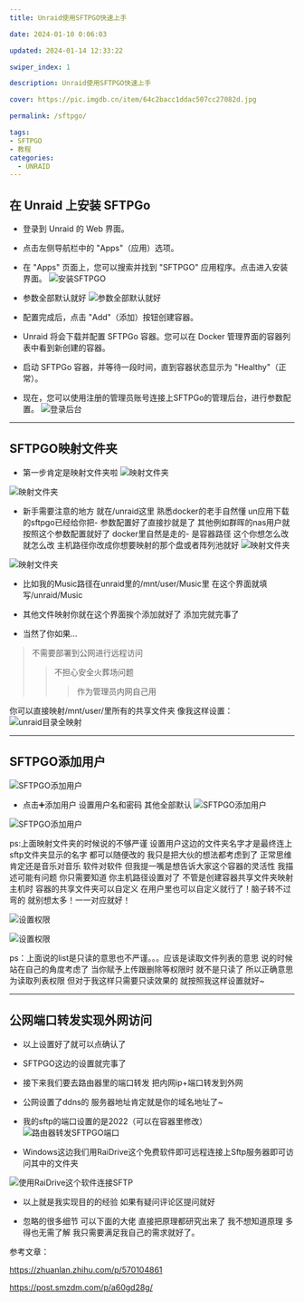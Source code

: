 ```yaml
---
title: Unraid使用SFTPGO快速上手

date: 2024-01-10 0:06:03

updated: 2024-01-14 12:33:22

swiper_index: 1 

description: Unraid使用SFTPGO快速上手

cover: https://pic.imgdb.cn/item/64c2bacc1ddac507cc27082d.jpg

permalink: /sftpgo/

tags: 
- SFTPGO
- 教程
categories: 
  - UNRAID
---
```

##  在 Unraid 上安装 SFTPGo

- 登录到 Unraid 的 Web 界面。

- 点击左侧导航栏中的 "Apps"（应用）选项。

- 在 "Apps" 页面上，您可以搜索并找到 "SFTPGO" 应用程序。点击进入安装界面。
![安装SFTPGO](https://pic.imgdb.cn/item/64c265091ddac507cc833142.jpg)
- 参数全部默认就好
![参数全部默认就好](https://pic.imgdb.cn/item/64c266481ddac507cc85525f.jpg)
- 配置完成后，点击 "Add"（添加）按钮创建容器。

- Unraid 将会下载并配置 SFTPGo 容器。您可以在 Docker 管理界面的容器列表中看到新创建的容器。

- 启动 SFTPGo 容器，并等待一段时间，直到容器状态显示为 "Healthy"（正常）。

- 现在，您可以使用注册的管理员账号连接上SFTPGo的管理后台，进行参数配置。
![登录后台](https://pic.imgdb.cn/item/64c2677f1ddac507cc87654c.jpg)
---
##  SFTPGO映射文件夹

- 第一步肯定是映射文件夹啦
![映射文件夹](https://pic.imgdb.cn/item/64c26eac1ddac507cc95492a.jpg)

![映射文件夹](https://pic.imgdb.cn/item/64c273851ddac507cc9e5648.jpg)
- 新手需要注意的地方 就在/unraid这里 熟悉docker的老手自然懂 un应用下载的sftpgo已经给你把- 参数配置好了直接抄就是了 其他例如群晖的nas用户就按照这个参数配置就好了 docker里自然是走的- 是容器路径 这个你想怎么改就怎么改 主机路径你改成你想要映射的那个盘或者阵列池就好
![映射文件夹](https://pic.imgdb.cn/item/64c274411ddac507cc9fb638.jpg)

![映射文件夹](https://pic.imgdb.cn/item/64c3048f1ddac507cc6a68ae.jpg)
- 比如我的Music路径在unraid里的/mnt/user/Music里 在这个界面就填写/unraid/Music

- 其他文件映射你就在这个界面挨个添加就好了 添加完就完事了

- 当然了你如果...

>不需要部署到公网进行远程访问
>>不担心安全火葬场问题
>>>作为管理员内网自己用

你可以直接映射/mnt/user/里所有的共享文件夹 像我这样设置：
![unraid目录全映射](https://pic.imgdb.cn/item/64c27bcd1ddac507ccaf17e9.jpg)

---
##  SFTPGO添加用户

![SFTPGO添加用户](https://i2.100024.xyz/2024/01/12/hcwjus.webp)
- 点击➕添加用户 设置用户名和密码 其他全部默认
![SFTPGO添加用户](https://pic.imgdb.cn/item/64c2a5931ddac507cc098360.jpg)

![SFTPGO添加用户](https://i2.100024.xyz/2024/01/12/hdtxk6.webp)

ps:上面映射文件夹的时候说的不够严谨 设置用户这边的文件夹名字才是最终连上sftp文件夹显示的名字 都可以随便改的 我只是把大伙的想法都考虑到了 正常思维 肯定还是音乐对音乐 软件对软件 但我提一嘴是想告诉大家这个容器的灵活性 我描述可能有问题 你只需要知道 你主机路径设置对了 不管是创建容器共享文件夹映射主机时 容器的共享文件夹可以自定义 在用户里也可以自定义就行了！脑子转不过弯的 就别想太多！一一对应就好！

![设置权限](https://pic.imgdb.cn/item/64c2ac811ddac507cc14cb17.jpg)

![设置权限](https://pic.imgdb.cn/item/64c2af431ddac507cc185b30.jpg)

ps：上面说的list是只读的意思也不严谨。。。应该是读取文件列表的意思 说的时候站在自己的角度考虑了 当你赋予上传跟删除等权限时 就不是只读了 所以正确意思为读取列表权限 但对于我这样只需要只读效果的 就按照我这样设置就好~

---

##  公网端口转发实现外网访问

- 以上设置好了就可以点确认了
- SFTPGO这边的设置就完事了
- 接下来我们要去路由器里的端口转发 把内网ip+端口转发到外网
- 公网设置了ddns的 服务器地址肯定就是你的域名地址了~
- 我的sftp的端口设置的是2022（可以在容器里修改）
![路由器转发SFTPGO端口](https://pic.imgdb.cn/item/64c2b13d1ddac507cc1b36cf.jpg)

- Windows这边我们用RaiDrive这个免费软件即可远程连接上Sftp服务器即可访问其中的文件夹

![使用RaiDrive这个软件连接SFTP](https://i2.100024.xyz/2024/01/12/ietyht.webp)

- 以上就是我实现目的的经验 如果有疑问评论区提问就好

- 忽略的很多细节 可以下面的大佬 直接把原理都研究出来了 我不想知道原理 多得也无需了解 我只需要满足我自己的需求就好了。

参考文章：

https://zhuanlan.zhihu.com/p/570104861

https://post.smzdm.com/p/a60gd28g/